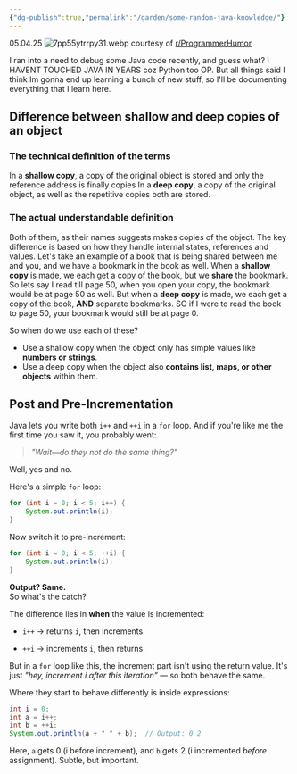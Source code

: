 ```yaml
---
{"dg-publish":true,"permalink":"/garden/some-random-java-knowledge/"}
---
```


05.04.25
![7pp55ytrrpy31.webp](/img/user/images/7pp55ytrrpy31.webp)
courtesy of [r/ProgrammerHumor](https://www.reddit.com/r/ProgrammerHumor/comments/dwfk2x/memejava/)

I ran into a need to debug some Java code recently, and guess what? I HAVENT TOUCHED JAVA IN YEARS coz Python too OP. But all things said I think Im gonna end up learning a bunch of new stuff, so I'll be documenting everything that I learn here.
## Difference between shallow and deep copies of an object

### The technical definition of the terms
In a **shallow copy**, a copy of the original object is stored and only the reference address is finally copies
In a **deep copy**, a copy of the original object, as well as the repetitive copies both are stored.

### The actual understandable definition
Both of them, as their names suggests makes copies of the object. The key difference is based on how they handle internal states, references and values.
Let's take an example of a book that is being shared between me and you, and we have a bookmark in the book as well. When a **shallow copy** is made, we each get a copy of the book, but we **share** the bookmark. So lets say I read till page 50, when you open your copy, the bookmark would be at page 50 as well. But when a **deep copy** is made, we each get a copy of the book, **AND** separate bookmarks. SO if I were to read the book to page 50, your bookmark would still be at page 0.

So when do we use each of these?
- Use a shallow copy when the object only has simple values like **numbers or strings**.
- Use a deep copy when the object also **contains list, maps, or other objects** within them.

## Post and Pre-Incrementation

Java lets you write both `i++` and `++i` in a `for` loop. And if you're like me the first time you saw it, you probably went:

> _"Wait—do they not do the same thing?"_

Well, yes and no.

Here's a simple `for` loop:

```java
for (int i = 0; i < 5; i++) {
    System.out.println(i);
}
```

Now switch it to pre-increment:

```java
for (int i = 0; i < 5; ++i) {
    System.out.println(i);
}
```

**Output? Same.**  
So what's the catch?

The difference lies in **when** the value is incremented:

- `i++` → returns `i`, then increments.
    
- `++i` → increments `i`, then returns.
    

But in a `for` loop like this, the increment part isn't using the return value. It's just _"hey, increment i after this iteration"_ — so both behave the same.

Where they start to behave differently is inside expressions:

```java
int i = 0;
int a = i++;
int b = ++i;
System.out.println(a + " " + b);  // Output: 0 2
```

Here, `a` gets 0 (i before increment), and `b` gets 2 (i incremented _before_ assignment). Subtle, but important.


